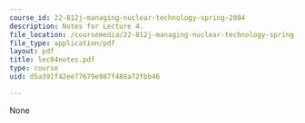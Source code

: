 ```yaml
---
course_id: 22-812j-managing-nuclear-technology-spring-2004
description: Notes for Lecture 4.
file_location: /coursemedia/22-812j-managing-nuclear-technology-spring-2004/d5a391f42ee77679e987f488a72fbb46_lec04notes.pdf
file_type: application/pdf
layout: pdf
title: lec04notes.pdf
type: course
uid: d5a391f42ee77679e987f488a72fbb46

---
```

None